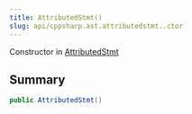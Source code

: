```yaml
---
title: AttributedStmt()
slug: api/cppsharp.ast.attributedstmt..ctor
---
```

Constructor in [AttributedStmt](/api/cppsharp/ast/attributedstmt)

## Summary



```csharp
public AttributedStmt()
```

